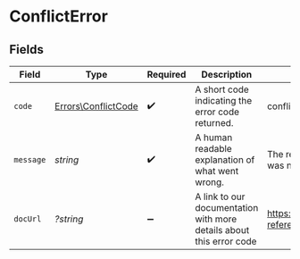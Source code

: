 # ConflictError


## Fields

| Field                                                               | Type                                                                | Required                                                            | Description                                                         | Example                                                             |
| ------------------------------------------------------------------- | ------------------------------------------------------------------- | ------------------------------------------------------------------- | ------------------------------------------------------------------- | ------------------------------------------------------------------- |
| `code`                                                              | [Errors\ConflictCode](../../Models/Errors/ConflictCode.md)          | :heavy_check_mark:                                                  | A short code indicating the error code returned.                    | conflict                                                            |
| `message`                                                           | *string*                                                            | :heavy_check_mark:                                                  | A human readable explanation of what went wrong.                    | The requested resource was not found.                               |
| `docUrl`                                                            | *?string*                                                           | :heavy_minus_sign:                                                  | A link to our documentation with more details about this error code | https://dub.co/docs/api-reference/errors#conflict                   |